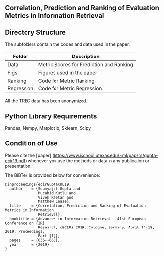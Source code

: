 ## Correlation, Prediction and Ranking of Evaluation Metrics in Information Retrieval

## Directory Structure

The subfolders contain the codes and data used in the paper.

| Folder      | Description                                  |
|-------------|----------------------------------------------|
| Data        | Metric Scores for Prediction and Ranking     |
| Figs        | Figures used in the paper                    |
| Ranking     | Code for Metric Ranking                      |
| Regression  | Code for Metric Regression                   |

All the TREC data has been anonymized.

## Python Library Requirements

Pandas, Numpy, Matplotlib, Sklearn, Scipy

## Condition of Use

Please cite the [paper] (https://www.ischool.utexas.edu/~ml/papers/gupta-ecir19.pdf) whenever you use the methods or data in any publication or presentation.

The BiBTex is provided below for convenience:

```
@inproceedings{ecirGuptaKKL19,
  author    = {Soumyajit Gupta and
               Mucahid Kutlu and
               Vivek Khetan and
               Matthew Lease},
  title     = {Correlation, Prediction and Ranking of Evaluation Metrics in Information
               Retrieval},
  booktitle = {Advances in Information Retrieval - 41st European Conference on {IR}
               Research, {ECIR} 2019, Cologne, Germany, April 14-18, 2019, Proceedings,
               Part {I}},
  pages     = {636--651},
  year      = {2019}
}
```